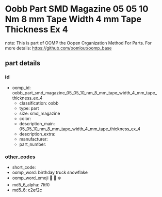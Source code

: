 # Oobb Part SMD Magazine 05 05 10 Nm 8 mm Tape Width 4 mm Tape Thickness Ex 4  

note: This is part of OOMP the Oopen Organization Method For Parts. For more details: https://github.com/oomlout/oomp_base

##  part details





### id
* oomp_id: oobb_part_smd_magazine_05_05_10_nm_8_mm_tape_width_4_mm_tape_thickness_ex_4
  * classification: oobb
  * type: part
  * size: smd_magazine
  * color: 
  * description_main: 05_05_10_nm_8_mm_tape_width_4_mm_tape_thickness_ex_4
  * description_extra: 
  * manufacturer: 
  * part_number: 

### other_codes
* short_code: 
* oomp_word: birthday truck snowflake
* oomp_word_emoji :birthday: :truck: :snowflake:
* md5_6_alpha: 7ltf0
* md5_6: c2ef2c